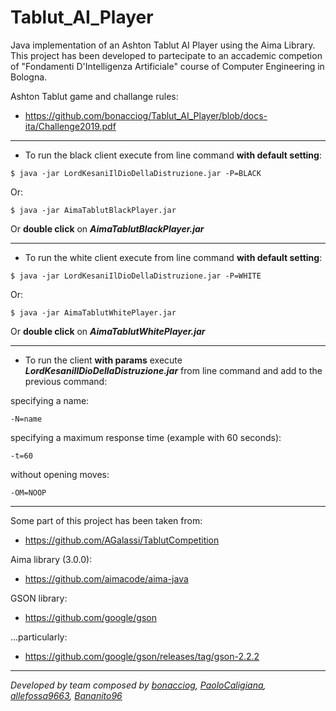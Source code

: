 # Tablut_AI_Player

Java implementation of an Ashton Tablut AI Player using the Aima Library. This project has been developed to partecipate to an accademic competion of "Fondamenti D'Intelligenza Artificiale" course of Computer Engineering in Bologna.

Ashton Tablut game and challange rules:

  - https://github.com/bonacciog/Tablut_AI_Player/blob/docs-ita/Challenge2019.pdf
- - -

  - To run the black client execute from line command **with default setting**:
  
```
$ java -jar LordKesaniIlDioDellaDistruzione.jar -P=BLACK
```

Or:
      
    $ java -jar AimaTablutBlackPlayer.jar 
      
Or **double click** on ***AimaTablutBlackPlayer.jar***
- - -

  - To run the white client execute from line command **with default setting**:
 ```
$ java -jar LordKesaniIlDioDellaDistruzione.jar -P=WHITE 
 ```
Or:
``` 
$ java -jar AimaTablutWhitePlayer.jar 
```
Or **double click** on ***AimaTablutWhitePlayer.jar***
- - -
- To run the client **with params** execute  ***LordKesaniIlDioDellaDistruzione.jar*** from line command and add to the previous command:

specifying a name:
```
-N=name
```  
specifying a maximum response time (example with 60 seconds):
```
-t=60 
```
without opening moves:
```
-OM=NOOP
```
- - -

Some part of this project has been taken from:

  - https://github.com/AGalassi/TablutCompetition

Aima library (3.0.0):

  - https://github.com/aimacode/aima-java



GSON library:
  - https://github.com/google/gson

...particularly:

  - https://github.com/google/gson/releases/tag/gson-2.2.2



- - -

_Developed by team composed by [bonacciog](https://github.com/bonacciog), [PaoloCaligiana](https://github.com/PaoloCaligiana), [allefossa9663](https://github.com/allefossa9663), [Bananito96](https://github.com/Bananito96)_



